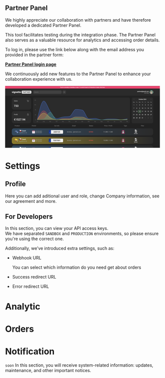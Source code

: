 ## Partner Panel

We highly appreciate our collaboration with partners and have therefore developed a dedicated Partner Panel.

This tool facilitates testing during the integration phase.
The Partner Panel also serves as a valuable resource for analytics and accessing order details.

To log in, please use the link below along with the email address you provided in the partner form:

[**Partner Panel login page**](https://www.e-vignette.app)

We continuously add new features to the Partner Panel to enhance your collaboration experience with us.

![APIs list](https://github.com/eu-vignette/vignette-api/raw/main/public/media/sandbox.png)

# **Settings**

## Profile

Here you can add aditional user and role, change Company information, see our agreement and more.

## For Developers

In this section, you can view your API access keys.  
We have separated `SANDBOX` and `PRODUCTION` environments, so please ensure you're using the correct one.

Additionally, we’ve introduced extra settings, such as:

- Webhook URL

  You can select which information do you need get about orders

- Success redirect URL
- Error redirect URL



# **Analytic**

# **Orders**

# **Notification**

`soon` In this section, you will receive system-related information: updates, maintenance, and other important notices.